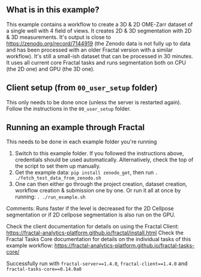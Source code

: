 ## What is in this example?
This example contains a workflow to create a 3D & 2D OME-Zarr dataset of a single well with 4 field of views. It creates 2D & 3D segmentation with 2D & 3D measurements. It's output is close to https://zenodo.org/record/7144919 (the Zenodo data is not fully up to data and has been processed with an older Fractal version with a similar workflow). It's still a small-ish dataset that can be processed in 30 minutes. It uses all current core Fractal tasks and runs segmentation both on CPU (the 2D one) and GPU (the 3D one).

## Client setup (from `00_user_setup` folder)
This only needs to be done once (unless the server is restarted again). Follow the instructions in the `00_user_setup` folder.

## Running an example through Fractal
This needs to be done in each example folder you're running
1. Switch to this example folder. If you followed the instructions above, credentials should be used automatically. Alternatively, check the top of the script to set them up manually.
2. Get the example data: `pip install zenodo_get`, then run `. ./fetch_test_data_from_zenodo.sh`
3. One can then either go through the project creation, dataset creation, workflow creation & submission one by one. Or run it all at once by running: `. ./run_example.sh`


Comments:
Runs faster if the level is decreased for the 2D Cellpose segmentation or if 2D cellpose segmentation is also run on the GPU.

Check the client documentation for details on using the Fractal Client: https://fractal-analytics-platform.github.io/fractal/install.html
Check the Fractal Tasks Core documentation for details on the individual tasks of this example workflow: https://fractal-analytics-platform.github.io/fractal-tasks-core/

Successfully run with `fractal-server==1.4.0`, `fractal-client==1.4.0` and `fractal-tasks-core==0.14.0a0`
